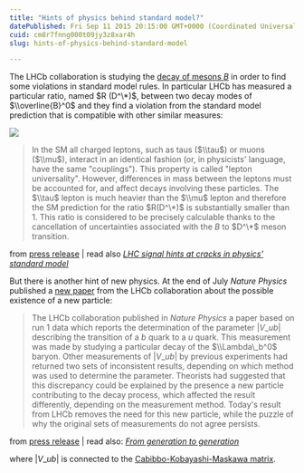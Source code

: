 ```yaml
---
title: "Hints of physics behind standard model?"
datePublished: Fri Sep 11 2015 20:15:00 GMT+0000 (Coordinated Universal Time)
cuid: cm8r7fnng000t09jy3z8xar4h
slug: hints-of-physics-behind-standard-model

---
```



The LHCb collaboration is studying the [decay of mesons $B$](http://docmadhattan.fieldofscience.com/2013/08/the-b-mesons-and-new-physics.html) in order to find some violations in standard model rules. In particular LHCb has measured a particular ratio, named $R (D^\*)$, between two decay modes of $\\overline{B}^0$ and they find a violation from the standard model prediction that is compatible with other similar measures:

![](https://cdn.hashnode.com/res/hashnode/image/upload/v1743070942088/4d9bb052-76a6-428f-86b5-b0f8e5e4a6f2.jpeg)

> In the SM all charged leptons, such as taus ($\\tau$) or muons ($\\mu$), interact in an identical fashion (or, in physicists' language, have the same "couplings"). This property is called "lepton universality". However, differences in mass between the leptons must be accounted for, and affect decays involving these particles. The $\\tau$ lepton is much heavier than the $\\mu$ lepton and therefore the SM prediction for the ratio $R(D^\*)$ is substantially smaller than 1. This ratio is considered to be precisely calculable thanks to the cancellation of uncertainties associated with the $B$ to $D^\*$ meson transition.

from [press release](http://lhcb-public.web.cern.ch/lhcb-public/#RDst) | read also [_LHC signal hints at cracks in physics' standard model_](http://www.nature.com/news/lhc-signal-hints-at-cracks-in-physics-standard-model-1.18307)

But there is another hint of new physics. At the end of July _Nature Physics_ published a [new paper](http://www.nature.com/nphys/journal/v11/n9/full/nphys3415.html) from the LHCb collaboration about the possible existence of a new particle:

> The LHCb collaboration published in _Nature Physics_ a paper based on run 1 data which reports the determination of the parameter $|V\_{ub}|$ describing the transition of a $b$ quark to a $u$ quark. This measurement was made by studying a particular decay of the $\\Lambda\_b^0$ baryon. Other measurements of $|V\_{ub}|$ by previous experiments had returned two sets of inconsistent results, depending on which method was used to determine the parameter. Theorists had suggested that this discrepancy could be explained by the presence a new particle contributing to the decay process, which affected the result differently, depending on the measurement method. Today's result from LHCb removes the need for this new particle, while the puzzle of why the original sets of measurements do not agree persists.

from [press release](http://lhcb-public.web.cern.ch/lhcb-public/#Vub) | read also: [_From generation to generation_](https://ulaulaman.wordpress.com/2015/09/11/from-generation-to-generation/)

where $|V\_{ub}|$ is connected to the [Cabibbo-Kobayashi-Maskawa matrix](https://en.wikipedia.org/wiki/Cabibbo%E2%80%93Kobayashi%E2%80%93Maskawa_matrix).